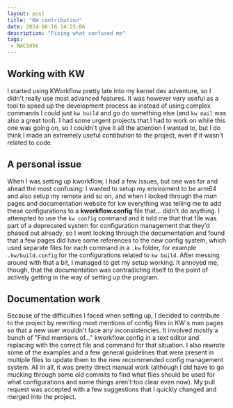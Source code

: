 ```yaml
---
layout: post
title: "KW contribution"
date: 2024-06-16 14:25:06
description: "Fixing what confused me"
tags: 
 - MAC5856
---
```



## Working with KW
I started using KWorkflow pretty late into my kernel dev adventure, so I didn't really use most advanced features. It was however very useful as a tool to speed up the development process as instead of using complex commands I could just ```kw build``` and go do something else (and ```kw mail``` was also a great tool). I had some urgent projects that I had to work on while this one was going on, so I couldn't give it all the attention I wanted to, but I do think I made an extremely useful contibution to the project, even if it wasn't related to code.

## A personal issue
When I was setting up kworkflow, I had a few issues, but one was far and ahead the most confusing: I wanted to setup my enviroment to be arm64 and also setup my remote and so on, and when I looked through the *man* pages and documentation website for kw everything was telling me to add these configurations to a **kworkflow.config** file that... didn't do anything. I attempted to use the ```kw config``` command and it told me that that file was part of a deprecated system for configuration management that they'd phased out already, so I went looking through the documentation and found that a few pages did have some references to the new config system, which used separate files for each command in a ```.kw``` folder, for example ```.kw/build.config``` for the configurations related to ```kw build```. After messing around with that a bit, I managed to get my setup working. It annoyed me, though, that the documentation was contradicting itself to the point of actively getting in the way of setting up the program. 

## Documentation work
Because of the difficulties I faced when setting up, I decided to contribute to the project by rewriting most mentions of config files in KW's man pages so that a new user wouldn't face any inconsistencies. It involved mostly a bunch of "Find mentions of..." kworkflow.config in a text editor and replacing with the correct file and command for that situation. I also rewrote some of the examples and a few general guidelines that were present in multiple files to update them to the new recommended config management system. All in all, it was pretty direct manual work (although I did have to go mucking through some old commits to find what files should be used for what configurations and some things aren't too clear even now). My pull request was accepted with a few suggestions that I quickly changed and merged into the project.
